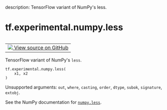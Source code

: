 description: TensorFlow variant of NumPy's less.

<div itemscope itemtype="http://developers.google.com/ReferenceObject">
<meta itemprop="name" content="tf.experimental.numpy.less" />
<meta itemprop="path" content="Stable" />
</div>

# tf.experimental.numpy.less

<!-- Insert buttons and diff -->

<table class="tfo-notebook-buttons tfo-api nocontent" align="left">
<td>
  <a target="_blank" href="https://github.com/tensorflow/tensorflow/blob/r2.4/tensorflow/python/ops/numpy_ops/np_math_ops.py#L1015-L1017">
    <img src="https://www.tensorflow.org/images/GitHub-Mark-32px.png" />
    View source on GitHub
  </a>
</td>
</table>



TensorFlow variant of NumPy's `less`.

<pre class="devsite-click-to-copy prettyprint lang-py tfo-signature-link">
<code>tf.experimental.numpy.less(
    x1, x2
)
</code></pre>



<!-- Placeholder for "Used in" -->

Unsupported arguments: `out`, `where`, `casting`, `order`, `dtype`, `subok`, `signature`, `extobj`.

See the NumPy documentation for [`numpy.less`](https://numpy.org/doc/1.16/reference/generated/numpy.less.html).
